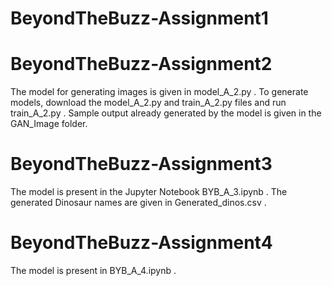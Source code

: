 # BeyondTheBuzz-Assignment1

# BeyondTheBuzz-Assignment2
The model for generating images is given in model_A_2.py . To generate models, download the model_A_2.py and train_A_2.py files and run train_A_2.py . Sample output already generated by the model is given in the GAN_Image folder.

# BeyondTheBuzz-Assignment3
The model is present in the Jupyter Notebook BYB_A_3.ipynb . The generated Dinosaur names are given in Generated_dinos.csv .
# BeyondTheBuzz-Assignment4
The model is present in BYB_A_4.ipynb .
